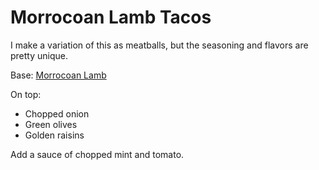 Morrocoan Lamb Tacos
====================

I make a variation of this as meatballs, but the seasoning and flavors are pretty unique.

Base: [Morrocoan Lamb](/base_layers/moroccan_lamb.md)

On top:
* Chopped onion
* Green olives
* Golden raisins

Add a sauce of chopped mint and tomato.
